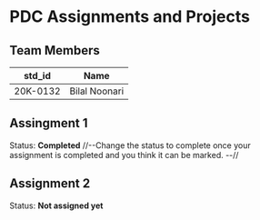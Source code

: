# PDC Assignments and Projects
## Team Members
|std_id|Name|
|--------|-|
20K-0132 | Bilal Noonari


## Assingment 1 ##
Status: **Completed**
//--Change the status to complete once your assignment is completed and you think it can be marked. --//

## Assignment 2 ##
Status: **Not assigned yet**
